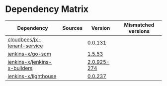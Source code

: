 # Dependency Matrix

Dependency | Sources | Version | Mismatched versions
---------- | ------- | ------- | -------------------
[cloudbees/jx-tenant-service](https://github.com/cloudbees/jx-tenant-service) |  | [0.0.131](https://github.com/cloudbees/jx-tenant-service/releases/tag/v0.0.131) | 
[jenkins-x/go-scm](https://github.com/jenkins-x/go-scm) |  | [1.5.53]() | 
[jenkins-x/jenkins-x-builders](https://github.com/jenkins-x/jenkins-x-builders) |  | [2.0.925-274]() | 
[jenkins-x/lighthouse](https://github.com/jenkins-x/lighthouse) |  | [0.0.237]() | 
